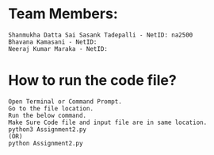 # Team Members:
	Shanmukha Datta Sai Sasank Tadepalli - NetID: na2500
	Bhavana Kamasani - NetID:
	Neeraj Kumar Maraka - NetID:

# How to run the code file?
	Open Terminal or Command Prompt.
	Go to the file location.
	Run the below command.
	Make Sure Code file and input file are in same location.
	python3 Assignment2.py
	(OR)
	python Assignment2.py